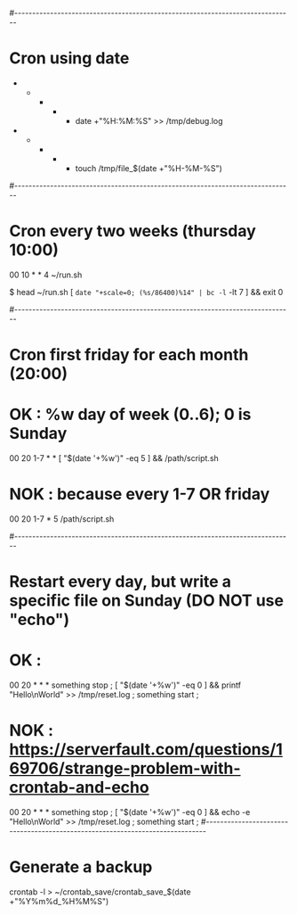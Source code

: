 #------------------------------------------------------------------------------
# Cron using date

* * * * * date +"\%H:\%M:\%S" >> /tmp/debug.log
* * * * * touch /tmp/file_$(date +"\%H-\%M-\%S")

#------------------------------------------------------------------------------
# Cron every two weeks (thursday 10:00)
00 10   * * 4 ~/run.sh

$ head ~/run.sh
[ `date "+scale=0; (%s/86400)%14" | bc -l` -lt 7 ] && exit 0

#------------------------------------------------------------------------------
# Cron first friday for each month (20:00)
# OK : %w day of week (0..6); 0 is Sunday
00 20 1-7 * * [ "$(date '+\%w')" -eq 5 ] && /path/script.sh
# NOK : because every 1-7 OR friday
00 20 1-7 * 5 /path/script.sh

#------------------------------------------------------------------------------
# Restart every day, but write a specific file on Sunday (DO NOT use "echo")
# OK :
00 20 * * * something stop ; [ "$(date '+\%w')" -eq 0 ] && printf "Hello\nWorld" >> /tmp/reset.log ; something start ; 
# NOK : https://serverfault.com/questions/169706/strange-problem-with-crontab-and-echo
00 20 * * * something stop ; [ "$(date '+\%w')" -eq 0 ] && echo -e "Hello\nWorld" >> /tmp/reset.log ; something start ;
#------------------------------------------------------------------------------
# Generate a backup
crontab -l > ~/crontab_save/crontab_save_$(date +"%Y%m%d_%H%M%S")
